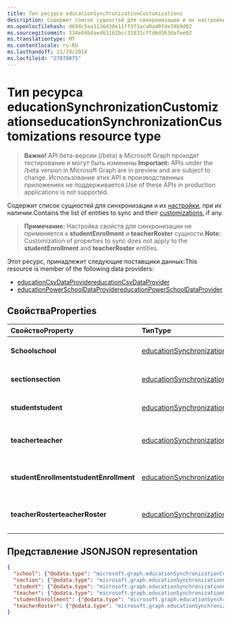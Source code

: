 ```yaml
---
title: Тип ресурса educationSynchronizationCustomizations
description: Содержит список сущностей для синхронизации и их настройки, при их наличии.
ms.openlocfilehash: d694c5ea1136d38e11ff3f1aca0ad0fde34b9d02
ms.sourcegitcommit: 334e84b4aed63162bcc31831cffd6d363dafee02
ms.translationtype: MT
ms.contentlocale: ru-RU
ms.lasthandoff: 11/29/2018
ms.locfileid: "27079075"
---
```

# <a name="educationsynchronizationcustomizations-resource-type"></a><span data-ttu-id="fce15-103">Тип ресурса educationSynchronizationCustomizations</span><span class="sxs-lookup"><span data-stu-id="fce15-103">educationSynchronizationCustomizations resource type</span></span>

> <span data-ttu-id="fce15-104">**Важно!** API бета-версии (/beta) в Microsoft Graph проходят тестирование и могут быть изменены.</span><span class="sxs-lookup"><span data-stu-id="fce15-104">**Important:** APIs under the /beta version in Microsoft Graph are in preview and are subject to change.</span></span> <span data-ttu-id="fce15-105">Использование этих API в производственных приложениях не поддерживается.</span><span class="sxs-lookup"><span data-stu-id="fce15-105">Use of these APIs in production applications is not supported.</span></span>

<span data-ttu-id="fce15-106">Содержит список сущностей для синхронизации и их [настройки](educationsynchronizationcustomization.md), при их наличии.</span><span class="sxs-lookup"><span data-stu-id="fce15-106">Contains the list of entities to sync and their [customizations](educationsynchronizationcustomization.md), if any.</span></span>

> <span data-ttu-id="fce15-107">**Примечание:** Настройка свойств для синхронизации не применяется к **studentEnrollment** и **teacherRoster** сущности.</span><span class="sxs-lookup"><span data-stu-id="fce15-107">**Note:** Customization of properties to sync does not apply to the **studentEnrollment** and **teacherRoster** entities.</span></span>

<span data-ttu-id="fce15-108">Этот ресурс, принадлежит следующие поставщики данных:</span><span class="sxs-lookup"><span data-stu-id="fce15-108">This resource is member of the following data providers:</span></span>

* [<span data-ttu-id="fce15-109">educationCsvDataProvider</span><span class="sxs-lookup"><span data-stu-id="fce15-109">educationCsvDataProvider</span></span>](educationcsvdataprovider.md)
* [<span data-ttu-id="fce15-110">educationPowerSchoolDataProvider</span><span class="sxs-lookup"><span data-stu-id="fce15-110">educationPowerSchoolDataProvider</span></span>](educationpowerschooldataprovider.md)

## <a name="properties"></a><span data-ttu-id="fce15-111">Свойства</span><span class="sxs-lookup"><span data-stu-id="fce15-111">Properties</span></span>

| <span data-ttu-id="fce15-112">Свойство</span><span class="sxs-lookup"><span data-stu-id="fce15-112">Property</span></span> | <span data-ttu-id="fce15-113">Тип</span><span class="sxs-lookup"><span data-stu-id="fce15-113">Type</span></span> | <span data-ttu-id="fce15-114">Description</span><span class="sxs-lookup"><span data-stu-id="fce15-114">Description</span></span> |
|:-|:-|:-|
| <span data-ttu-id="fce15-115">**School**</span><span class="sxs-lookup"><span data-stu-id="fce15-115">**school**</span></span> | [<span data-ttu-id="fce15-116">educationSynchronizationCustomization</span><span class="sxs-lookup"><span data-stu-id="fce15-116">educationSynchronizationCustomization</span></span>](educationsynchronizationcustomization.md) |  <span data-ttu-id="fce15-117">Настройка для сущности school.</span><span class="sxs-lookup"><span data-stu-id="fce15-117">Customization for a school entity.</span></span>        |
| <span data-ttu-id="fce15-118">**section**</span><span class="sxs-lookup"><span data-stu-id="fce15-118">**section**</span></span> | [<span data-ttu-id="fce15-119">educationSynchronizationCustomization</span><span class="sxs-lookup"><span data-stu-id="fce15-119">educationSynchronizationCustomization</span></span>](educationsynchronizationcustomization.md) |  <span data-ttu-id="fce15-120">Настройка раздела сущности.</span><span class="sxs-lookup"><span data-stu-id="fce15-120">Customization for a section entity.</span></span>         |
| <span data-ttu-id="fce15-121">**student**</span><span class="sxs-lookup"><span data-stu-id="fce15-121">**student**</span></span> | [<span data-ttu-id="fce15-122">educationSynchronizationCustomization</span><span class="sxs-lookup"><span data-stu-id="fce15-122">educationSynchronizationCustomization</span></span>](educationsynchronizationcustomization.md) |  <span data-ttu-id="fce15-123">Настройка для учащихся сущности.</span><span class="sxs-lookup"><span data-stu-id="fce15-123">Customization for a student entity.</span></span>         |
| <span data-ttu-id="fce15-124">**teacher**</span><span class="sxs-lookup"><span data-stu-id="fce15-124">**teacher**</span></span> | [<span data-ttu-id="fce15-125">educationSynchronizationCustomization</span><span class="sxs-lookup"><span data-stu-id="fce15-125">educationSynchronizationCustomization</span></span>](educationsynchronizationcustomization.md) |  <span data-ttu-id="fce15-126">Настройка для преподавателей сущности.</span><span class="sxs-lookup"><span data-stu-id="fce15-126">Customization for a teacher entity.</span></span>         |
| <span data-ttu-id="fce15-127">**studentEnrollment**</span><span class="sxs-lookup"><span data-stu-id="fce15-127">**studentEnrollment**</span></span> | [<span data-ttu-id="fce15-128">educationSynchronizationCustomization</span><span class="sxs-lookup"><span data-stu-id="fce15-128">educationSynchronizationCustomization</span></span>](educationsynchronizationcustomization.md) |  <span data-ttu-id="fce15-129">Настройка для регистрации учащихся.</span><span class="sxs-lookup"><span data-stu-id="fce15-129">Customization for student enrollment.</span></span>           |
| <span data-ttu-id="fce15-130">**teacherRoster**</span><span class="sxs-lookup"><span data-stu-id="fce15-130">**teacherRoster**</span></span> | [<span data-ttu-id="fce15-131">educationSynchronizationCustomization</span><span class="sxs-lookup"><span data-stu-id="fce15-131">educationSynchronizationCustomization</span></span>](educationsynchronizationcustomization.md) |       <span data-ttu-id="fce15-132">Настройка для преподавателей участников.</span><span class="sxs-lookup"><span data-stu-id="fce15-132">Customization for a teacher roster.</span></span>    |

## <a name="json-representation"></a><span data-ttu-id="fce15-133">Представление JSON</span><span class="sxs-lookup"><span data-stu-id="fce15-133">JSON representation</span></span>
<!-- {
  "blockType": "resource",
  "optionalProperties": [

  ],
  "@odata.type": "#microsoft.graph.educationSynchronizationCustomizations"
}-->

```json
{
  "school": {"@odata.type": "microsoft.graph.educationSynchronizationCustomization"},
  "section": {"@odata.type": "microsoft.graph.educationSynchronizationCustomization"},
  "student": {"@odata.type": "microsoft.graph.educationSynchronizationCustomization"},
  "teacher": {"@odata.type": "microsoft.graph.educationSynchronizationCustomization"},
  "studentEnrollment": {"@odata.type": "microsoft.graph.educationSynchronizationCustomization"},
  "teacherRoster": {"@odata.type": "microsoft.graph.educationSynchronizationCustomization"}
}
```
